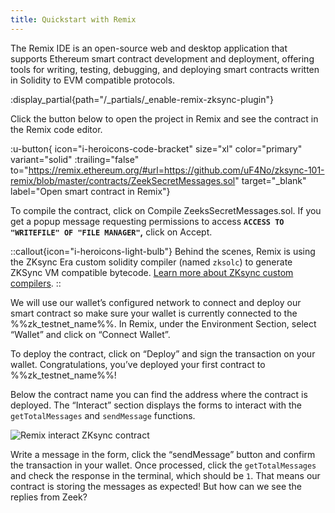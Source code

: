 ```yaml
---
title: Quickstart with Remix
---
```


The Remix IDE is an open-source web and desktop application that supports Ethereum smart contract development and
deployment, offering tools for writing, testing, debugging, and deploying smart contracts written in Solidity to EVM
compatible protocols.

:display_partial{path="/_partials/_enable-remix-zksync-plugin"}

Click the button below to open the project in Remix and see the contract in the Remix code editor.

:u-button{ icon="i-heroicons-code-bracket" size="xl" color="primary" variant="solid" :trailing="false"
to="https://remix.ethereum.org/#url=https://github.com/uF4No/zksync-101-remix/blob/master/contracts/ZeekSecretMessages.sol"
target="_blank" label="Open smart contract in Remix"}

To compile the contract, click on  Compile ZeeksSecretMessages.sol. If you get a popup message requesting permissions to
access **`ACCESS TO "WRITEFILE" OF "FILE MANAGER"`,** click on Accept.

::callout{icon="i-heroicons-light-bulb"}
Behind the scenes, Remix is using the ZKsync Era custom solidity compiler
(named `zksolc`) to generate ZKSync VM compatible bytecode. [Learn more about ZKsync custom compilers](/zk-stack/components/compiler/toolchain/overview).
::

We will use our wallet’s configured network to connect and deploy our smart contract so make sure your wallet is
currently connected to the %%zk_testnet_name%%. In Remix, under the Environment Section, select “Wallet” and click on
“Connect Wallet”.

To deploy the contract, click on “Deploy” and sign the transaction on your wallet. Congratulations, you’ve deployed your
first contract to %%zk_testnet_name%%!

Below the contract name you can find the address where the contract is deployed. The “Interact” section displays the
forms to interact with the `getTotalMessages` and `sendMessage` functions.

![Remix interact ZKsync contract](/images/101-quickstart/101-remix-interact.png)

Write a message in the form, click the “sendMessage” button and confirm the transaction in your wallet. Once processed,
click the `getTotalMessages` and check the response in the terminal, which should be `1`. That means our contract is
storing the messages as expected! But how can we see the replies from Zeek?
